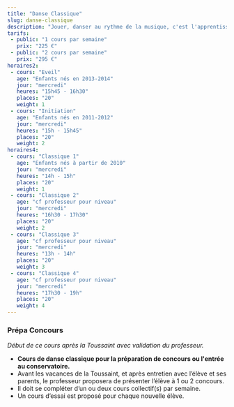 ```yaml
---
title: "Danse Classique"
slug: danse-classique
description: "Jouer, danser au rythme de la musique, c'est l'apprentissage des premiers pas d'un petit rat. <br>Pas à pas, entre plié et temps lié, la technique classique et la grâce se développeront et nous ferons rêver. <br>Puis viendra le temps de se hisser sur la pointe des pieds et d'enchainer pirouettes et sauts de chat."
tarifs:
 - public: "1 cours par semaine"
   prix: "225 €"
 - public: "2 cours par semaine"
   prix: "295 €"
horaires2:
 - cours: "Eveil"
   age: "Enfants nés en 2013-2014"
   jour: "mercredi"
   heures: "15h45 - 16h30"
   places: "20"
   weight: 1
 - cours: "Initiation"
   age: "Enfants nés en 2011-2012"
   jour: "mercredi"
   heures: "15h - 15h45"
   places: "20"
   weight: 2
horaires4:
 - cours: "Classique 1"
   age: "Enfants nés à partir de 2010"
   jour: "mercredi"
   heures: "14h - 15h"
   places: "20"
   weight: 1
 - cours: "Classique 2"
   age: "cf professeur pour niveau"
   jour: "mercredi"
   heures: "16h30 - 17h30"
   places: "20"
   weight: 2
 - cours: "Classique 3"
   age: "cf professeur pour niveau"
   jour: "mercredi"
   heures: "13h - 14h"
   places: "20"
   weight: 3
 - cours: "Classique 4"
   age: "cf professeur pour niveau"
   jour: "mercredi"
   heures: "17h30 - 19h"
   places: "20"
   weight: 4
---
```





### **Prépa Concours**

*Début de ce cours après la Toussaint avec validation du professeur.*

* **Cours de danse classique pour la préparation de concours ou l'entrée au conservatoire.**
* Avant les vacances de la Toussaint, et après entretien avec l’élève et ses parents, le professeur proposera de présenter l’élève à 1 ou 2 concours.
* Il doit se compléter d’un ou deux cours collectif(s) par semaine.
* Un cours d’essai est proposé pour chaque nouvelle élève.
